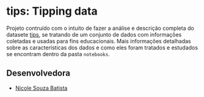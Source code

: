 # tips: Tipping data

Projeto contruído com o intuito de fazer a análise e descrição completa do datasete [tips](https://rdrr.io/cran/reshape2/man/tips.html), se tratando de um conjunto de dados com informações coletadas e usadas para fins educacionais. Mais informações detalhadas sobre as características dos dados e como eles foram tratados e estudados se encontram dentro da pasta ```notebooks```.

## Desenvolvedora
 - [Nicole Souza Batista](https://github.com/nicolesouzab)

